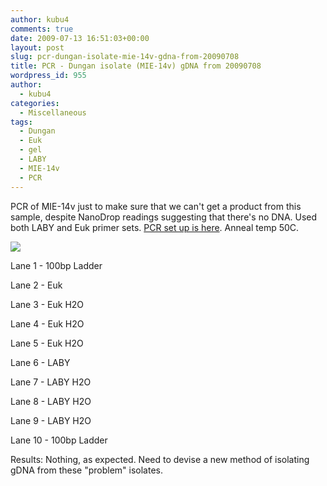 ```yaml
---
author: kubu4
comments: true
date: 2009-07-13 16:51:03+00:00
layout: post
slug: pcr-dungan-isolate-mie-14v-gdna-from-20090708
title: PCR - Dungan isolate (MIE-14v) gDNA from 20090708
wordpress_id: 955
author:
  - kubu4
categories:
  - Miscellaneous
tags:
  - Dungan
  - Euk
  - gel
  - LABY
  - MIE-14v
  - PCR
---
```


PCR of MIE-14v just to make sure that we can't get a product from this sample, despite NanoDrop readings suggesting that there's no DNA. Used both LABY and Euk primer sets. [PCR set up is here](https://eagle.fish.washington.edu/Arabidopsis/Notebook%20Workup%20Files/20090713-02.jpg). Anneal temp 50C.

![](https://eagle.fish.washington.edu/Arabidopsis/20090714.JPG)

Lane 1 - 100bp Ladder

Lane 2 - Euk

Lane 3 - Euk H2O

Lane 4 - Euk H2O

Lane 5 - Euk H2O

Lane 6 - LABY

Lane 7 - LABY H2O

Lane 8 - LABY H2O

Lane 9 - LABY H2O

Lane 10 - 100bp Ladder

Results: Nothing, as expected. Need to devise a new method of isolating gDNA from these "problem" isolates.
